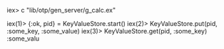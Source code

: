 iex> c "lib/otp/gen_server/g_calc.ex"

iex(1)> {:ok, pid} = KeyValueStore.start()
iex(2)> KeyValueStore.put(pid, :some_key, :some_value)
iex(3)> KeyValueStore.get(pid, :some_key)
:some_valu